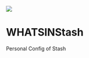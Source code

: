 ![](https://raw.githubusercontent.com/shindgewongxj/WHATSINStash/main/WHATSINStash.png)
# WHATSINStash
Personal Config of Stash
